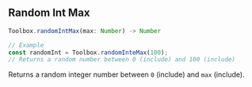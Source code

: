 ## Random Int Max
```js
Toolbox.randomIntMax(max: Number) -> Number
```
```js
// Example
const randomInt = Toolbox.randomInteMax(100);
// Returns a random number between 0 (include) and 100 (include)
```

Returns a random integer number between `0` (include) and `max` (include).
